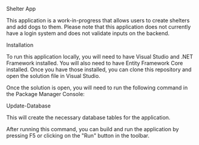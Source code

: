 Shelter App

This application is a work-in-progress that allows users to create shelters and add dogs to them. Please note that this application does not currently have a login system and does not validate inputs on the backend.

Installation

To run this application locally, you will need to have Visual Studio and .NET Framework installed. You will also need to have Entity Framework Core installed. Once you have those installed, you can clone this repository and open the solution file in Visual Studio.

Once the solution is open, you will need to run the following command in the Package Manager Console:

Update-Database

This will create the necessary database tables for the application.

After running this command, you can build and run the application by pressing F5 or clicking on the "Run" button in the toolbar.
